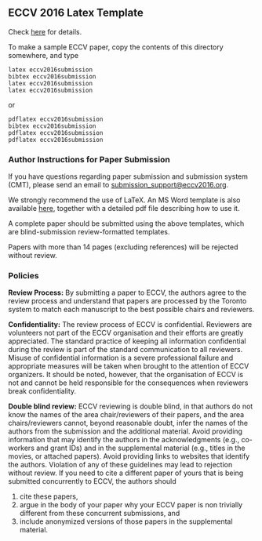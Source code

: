 ## ECCV 2016 Latex Template

Check [here](http://www.eccv2016.org/submission/) for details.

To make a sample ECCV paper, copy the contents of this directory
somewhere, and type

```
latex eccv2016submission
bibtex eccv2016submission
latex eccv2016submission
latex eccv2016submission
```

or 

```
pdflatex eccv2016submission
bibtex eccv2016submission
pdflatex eccv2016submission
pdflatex eccv2016submission
```

### Author Instructions for Paper Submission

If you have questions regarding paper submission and submission system (CMT), please send an email to submission_support@eccv2016.org.

We strongly recommend the use of LaTeX. An MS Word template is also available [here](http://static.springer.com/sgw/documents/1124637/application/zip/CSProceedings_AuthorTools_Word_2003.zip), together with a detailed pdf file describing how to use it.

A complete paper should be submitted using the above templates, which are blind-submission review-formatted templates.

Papers with more than 14 pages (excluding references) will be rejected without review.

### Policies

**Review Process:** By submitting a paper to ECCV, the authors agree to the review process and understand that papers are processed by the Toronto system to match each manuscript to the best possible chairs and reviewers.

**Confidentiality:** The review process of ECCV is confidential. Reviewers are volunteers not part of the ECCV organisation and their efforts are greatly appreciated. The standard practice of keeping all information confidential during the review is part of the standard communication to all reviewers. Misuse of confidential information is a severe professional failure and  appropriate measures will be taken when brought to the attention of ECCV organizers. It should be noted, however, that the organisation of ECCV is not and cannot be held responsible for the consequences when reviewers break confidentiality.

**Double blind review:** ECCV reviewing is double blind, in that authors do not know the names of the area chair/reviewers of their papers, and the area chairs/reviewers cannot, beyond reasonable doubt, infer the names of the authors from the submission and the additional material. Avoid providing information that may identify the authors in the acknowledgments (e.g., co-workers and grant IDs) and in the supplemental material (e.g., titles in the movies, or attached papers). Avoid providing links to websites that identify the authors. Violation of any of these guidelines may lead to rejection without review. If you need to cite a different paper of yours that is being submitted concurrently to ECCV, the authors should
  1. cite these papers,
  2. argue in the body of your paper why your ECCV paper is non trivially different from these concurrent submissions, and
  3. include anonymized versions of those papers in the supplemental material.
